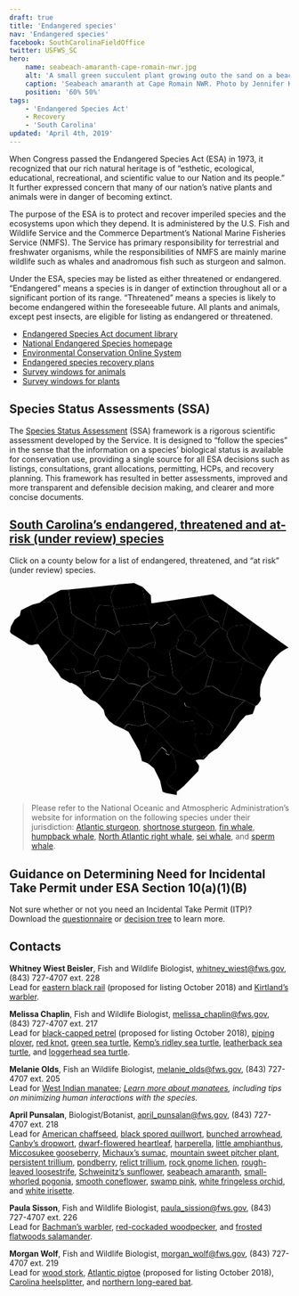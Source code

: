 ```yaml
---
draft: true
title: 'Endangered species'
nav: 'Endangered species'
facebook: SouthCarolinaFieldOffice
twitter: USFWS_SC
hero:
    name: seabeach-amaranth-cape-romain-nwr.jpg
    alt: 'A small green succulent plant growing outo the sand on a beach.'
    caption: 'Seabeach amaranth at Cape Romain NWR. Photo by Jennifer Koches, USFWS.'
    position: '60% 50%'
tags:
    - 'Endangered Species Act'
    - Recovery
    - 'South Carolina'
updated: 'April 4th, 2019'
---
```


When Congress passed the Endangered Species Act (ESA) in 1973, it recognized that our rich natural heritage is of “esthetic, ecological, educational, recreational, and scientific value to our Nation and its people.” It further expressed concern that many of our nation’s native plants and animals were in danger of becoming extinct.

The purpose of the ESA is to protect and recover imperiled species and the ecosystems upon which they depend. It is administered by the U.S. Fish and Wildlife Service and the Commerce Department’s National Marine Fisheries Service (NMFS). The Service has primary responsibility for terrestrial and freshwater organisms, while the responsibilities of NMFS are mainly marine wildlife such as whales and anadromous fish such as sturgeon and salmon.

Under the ESA, species may be listed as either threatened or endangered. “Endangered” means a species is in danger of extinction throughout all or a significant portion of its range. “Threatened” means a species is likely to become endangered within the foreseeable future. All plants and animals, except pest insects, are eligible for listing as endangered or threatened.

- [Endangered Species Act document library](https://www.fws.gov/endangered/esa-library/#esa)
- [National Endangered Species homepage](https://www.fws.gov/endangered/)
- [Environmental Conservation Online System](https://ecos.fws.gov/ecp/)
- [Endangered species recovery plans](https://ecos.fws.gov/ecp0/pub/speciesRecovery.jsp?sort=1)
- [Survey windows for animals](/pdf/guidelines/south-carolina-survey-windows-for-animals.pdf)
- [Survey windows for plants](/pdf/guidelines/south-carolina-survey-windows-for-plants.pdf)

## Species Status Assessments (SSA)

The [Species Status Assessment](/endangered-species-act/species-status-assessments/) (SSA) framework is a rigorous scientific assessment developed by the Service.  It is designed to “follow the species” in the sense that the information on a species’ biological status is available for conservation use, providing a single source for all ESA decisions such as listings, consultations, grant allocations, permitting, HCPs, and recovery planning.  This framework has resulted in better assessments, improved and more transparent and defensible decision making, and clearer and more concise documents.

## [South Carolina’s endangered, threatened and at-risk (under review) species](https://ecos.fws.gov/ecp0/reports/species-listed-by-state-report?state=SC&status=listed)

Click on a county below for a list of endangered, threatened, and “at risk” (under review) species.

<svg class="south-carolina-svg" xmlns="http://www.w3.org/2000/svg" viewBox="0 0 294.5 223.6"><g id="layer1" transform="translate(-349.157 -349.783)"><a xlink:href="https://ecos.fws.gov/ecp0/reports/species-by-current-range-county?fips=45077"><path id="pickens" d="M380.7 371.1l11.1-1.3 2.6 3.2 4.2 9.2.6 1.7.5 2.5-.3.4-18.7 17.1-5.8-15.8-3.9-9.7 1-3.7 1-1.6 7.7-2"/><title>Pickens County, SC</title></a><a xlink:href="https://ecos.fws.gov/ecp0/reports/species-by-current-range-county?fips=45073"><path id="oconee" d="M373.1 373.1l-1 1.6-1 3.7 3.9 9.7 5.8 15.8-7.5 11.6-3.7-.5-3.6-2.5-15-9.2-1.2-1.9 1-5.5 3.9-7.1 5.4-4.2 1.3-5.8 5.6-2.7 6.1-3"/><title>Oconee County, SC</title></a><a xlink:href="https://ecos.fws.gov/ecp0/reports/species-by-current-range-county?fips=45013"><path id="beaufort" d="M521 524l23.5 12.1 3.5 5.1.3.6.2.9-.1 1.1-.7 3.7-.6.6-15 15.6-3.5 2.8-3.6 2.7-1.5-1.2-7.3-5.8-1-1.5-.5-1.6.1-.4.8-3.2 3.2-2.8 3.2-3.4 1.7-2.2.4-2v-4.7l-2.3-8.6-.3-.7-1.1-1.6-1.6-2 2.2-3.5"/><title>Beaufort County, SC</title></a><a xlink:href="https://ecos.fws.gov/ecp0/reports/species-by-current-range-county?fips=45049"><path id="hampton" d="M521 524l-2.1 3.5-1.5 3.1-1.1-.3-1.8-.7-.5-1.4.2-1-.2-1-2.2-2.1-2.5-1.6-1.2 1.1-13.3 15.9-6.3-2.5-2.6-10.6 1.1-.6 2.6-1.8 2.5-4.3.5-3.4.2-2.7 1-2.9.8-1.1.7-.6 6.7-5.9 19 20.9"/><title>Hampton County, SC</title></a><a xlink:href="https://ecos.fws.gov/ecp0/reports/species-by-current-range-county?fips=45053"><path id="jasper" d="M518.9 527.6l1.6 2 1.1 1.6.3.7 2.3 8.6v4.7l-.4 2-1.7 2.2-3.2 3.4-3.2 2.8-.8 3.2-.1.4.5 1.6 1 1.5 7.3 5.8 1.5 1.2v3.4l-11.3-2.1-3.4-1.3-.3-.3-.8-3.1-.6-2.9-.3-1.4-.8-3.8-6.4-13-5.4-4.5-1.2-.4 13.3-15.9 1.2-1.1 2.5 1.6 2.2 2.1.2 1-.2 1 .5 1.4 1.8.7 1.1.3 1.7-3.4"/><title>Jasper County, SC</title></a><a xlink:href="https://ecos.fws.gov/ecp0/reports/species-by-current-range-county?fips=45067"><path id="marion"  d="M578.5 401.8l.7-1.6 3.3-3.4 3.1-1.4 1.8-.4 12.3-1.2 3.1 1.9-4.3 13.8-1.7 3-2.5 3.5-.2.5.3 2.2.2.8 6.1 9.1 3.2 4.4 2.3 2.7-8.4-4-.7-1.3-11.2-8.4-.6-.6-1-1.8-6.4-13.7-.3-.5v-.3l.9-3.3"/><title>Marion County, SC</title></a><a xlink:href="https://ecos.fws.gov/ecp0/reports/species-by-current-range-county?fips=45033"><path id="dillon" d="M579.3 372.8l26.3 19.1-2.8 3.9-3.1-1.9-12.3 1.2-1.8.4-3.1 1.4-3.3 3.4-.7 1.6-5.9-4 6.7-25.1"/><title>Dillon County, SC</title></a><a xlink:href="https://ecos.fws.gov/ecp0/reports/species-by-current-range-county?fips=45051"><path id="horry" d="M602.8 395.7l2.8-3.9 29.3 20.9 7.7 5.5-2.5 1-4.8 2.9-2.3 1.7-3 2.9-.3.3-1.2 1.3-.6.6-.9 1.2-1.2 1.6-.4.5-3.6 5.5-2.1 4.1-.8 1.5-12.8-7.6-2.3-2.7-3.2-4.4-6.1-9.1-.2-.8-.3-2.2.2-.5 2.5-3.5 1.7-3 4.4-13.8"/><title>Horry County, SC</title></a><a xlink:href="https://ecos.fws.gov/ecp0/reports/species-by-current-range-county?fips=45019"><path id="charleston" d="M597.2 473.7l10.5 5.8-2.8 8.1-2.6.7-4.7 1-6.4 6.7-4.3 6.3-8.9 10.1-10.3 11.3-.6.3-.5.3-2 1.1-4.6 3.3-2.4 2.3-.5-.4-3.7 1.6-.7.8.7.6.1.2-.1.5-.5.1-1.1-.3-2.6-3.6-3.6-7.9-2.2-3.9 1.3-6.4-.2-3.5 7.1-.3 7.9.7.6-.1 2.3-5.3.6-3.2-5.3-6.1 7.2 3.6 6.2 2.6 2 5.5.9.4.6-.2.5-.4 6.4-10.6 1.6-5.2 3.5-7.5 8.6-7.9 2-1.1"/><title>Charleston County, SC</title></a><a xlink:href="https://ecos.fws.gov/ecp0/reports/species-by-current-range-county?fips=45035"><path id="dorchester" d="M542.2 479.8l1 .7 3.8 4.3-.6 1.5-.6.7 2 1.3 9.9 6.3 5.3 6.1-.6 3.2-2.3 5.3-.6.1-7.9-.7-7.1.3-1.3-12.7-.3-.7-.7-.5h-.2l-7.3.6-4.1.9-1.9-.3-.3-.2-11-6.5 15.3-13.8.3.3.3.4.1.6v.8l.2.5.7 1.1.7.4 3.1.7 4.1-.7"/><title>Dorchester County, SC</title></a><a xlink:href="https://ecos.fws.gov/ecp0/reports/species-by-current-range-county?fips=45015"><path id="berkeley" d="M554.8 460l1.1-.9.4-.1 4.8-.6 1.7.2 4.4 2.6 2 1.5.9 1.3.4.4 6.3 3.4 5.5 1.8 14.8 4.2-2.1 1.1-8.6 7.9-3.5 7.5-1.6 5.2-6.4 10.6-.5.4-.6.2-.9-.4-2-5.5-6.2-2.6-7.2-3.6-9.9-6.3-2-1.3.6-.7.6-1.5-3.8-4.3-1-.7 6.1-14.8 6.7-5"/><title>Berkeley County, SC</title></a><a xlink:href="https://ecos.fws.gov/ecp0/reports/species-by-current-range-county?fips=45043"><path id="georgetown" d="M597.7 431.7l8.4 4 12.8 7.6-3.7 7.2-.2.5-.4 1.1-.1.3v.2l-1.2 4.3-.2.7-.2 1-.1.2-.2 3.8-.1 2-.1 3.3v.1l.2.9v.2l.9 2.2-.5 2.5-.4.6-2.5 3.5-2.5 1.5-10.5-5.8-14.8-4.2-.4-1v-1.3l3.8-8.5 6.8-12.5.7-6.9.8-2 2.4-5 .3-.3 1-.2"/><title>Georgetown County, SC</title></a><a xlink:href="https://ecos.fws.gov/ecp0/reports/species-by-current-range-county?fips=45027"><path id="clarendon" d="M556.8 426.5l6.6 3.4-8.6 30.1-6.5 5-5.9 1.9-1.7.3-.8-.1-1.9-.6-2.4-1.6-1.9-1.8-3.1-3.7-3.3-5.7 6.6-10.3 11.1-7.1 11.8-9.8"/><title>Clarendon County, SC</title></a><a xlink:href="https://ecos.fws.gov/ecp0/reports/species-by-current-range-county?fips=45089"><path id="williamsburg" d="M597 430.4l.7 1.3-.9.3-.3.3-2.4 5-.8 2-.7 6.9-6.8 12.5-3.8 8.5v1.3l.4 1-5.5-1.8-6.3-3.4-.4-.4-.9-1.3-2-1.5-4.4-2.6-1.7-.2-4.8.6-.4.1-1.1.9 8.6-30.1 5.2 2.8 4.6.8 14 .3 3.1-1.1.5-.8 2.8-2.2.4-.2 1.2.1 1.7.9"/><title>Williamsburg County, SC</title></a><a xlink:href="https://ecos.fws.gov/ecp0/reports/species-by-current-range-county?fips=45041"><path id="florence" d="M571 397.5l1.5.3 5.9 4-.9 3.3v.3l.3.5 6.4 13.7 1 1.8.6.6 11.2 8.4-1.7-.8-1.2-.1-.4.2-2.8 2.2-.5.8-3.1 1.1-14-.3-4.6-.8-5.2-2.8-6.6-3.4-2.8-7-4.7-2 12-12.9 5.6-5.5 4-1.6"/><title>Florence County, SC</title></a><a xlink:href="https://ecos.fws.gov/ecp0/reports/species-by-current-range-county?fips=45069"><path id="marlboro" d="M549.1 364.3l14-2.3 15.4 10.2.8.6-6.7 25-1.5-.3v-.3l-1.8-4.5-.9-1.8-2.2-.9h-.4l-.2.1-.2-.1-7.1-5.4-.1-.2-.2-1.2.1-.4-9-18.5"/><title>Marlboro County, SC</title></a><a xlink:href="https://ecos.fws.gov/ecp0/reports/species-by-current-range-county?fips=45031"><path id="darlington" d="M558.2 383l-.1.4.2 1.2.1.2 7.1 5.4.2.1.2-.1h.4l2.2.9.9 1.8 1.8 4.5v.3L567 399l-5.6 5.5-12 12.9-.2.1-4.9-3.4-.9-1.2 1.6-2.2.3-3.1-2.4-3.9-2.5-2.5-2-.6-5.1-1v-.2L546 388l12.2-5"/><title>Darlington County, SC</title></a><a xlink:href="https://ecos.fws.gov/ecp0/reports/species-by-current-range-county?fips=45061"><path id="lee" d="M533.3 399.6l5.1 1 2 .6 2.5 2.5 2.4 3.9-.3 3.1-1.6 2.2.9 1.2 4.9 3.4.2-.1 4.7 2-1.1 3.1-7.5 5.1-.9.5-19.2-8.5-1-4.2.8-.9 1.4-3.8-.3-2.2-.2-.9 1.7-2.3 5.5-5.7"/><title>Lee County, SC</title></a><a xlink:href="https://ecos.fws.gov/ecp0/reports/species-by-current-range-county?fips=45055"><path id="kershaw" d="M523.3 382.8l10 16.7v.2l-5.5 5.8-1.7 2.3.2.9.3 2.2-1.4 3.8-.8.9-7.2 6.3-5.7 3.2-10.2-6.7 1.6-6.6-5.3-13.1 7-7.2h.3l.2 2.3 1.9.6 4 .1 6.7-2.5-2-3.8 7.6-5.4"/><title>Kershaw County, SC</title></a><a xlink:href="https://ecos.fws.gov/ecp0/reports/species-by-current-range-county?fips=45085"><path id="sumter" d="M524.4 415.5l1 4.2 19.2 8.5.9-.5 7.5-5.1 1.1-3.1 2.8 7-11.7 9.9-11.1 7.1-6.6 10.3-6.3-6.3-3.9-25.7 7.1-6.3"/><title>Sumter County, SC</title></a><a xlink:href="https://ecos.fws.gov/ecp0/reports/species-by-current-range-county?fips=45017"><path id="calhoun" d="M496.4 441.3l3.1 1.9 9.2 3.9 4.7.2 7.7.1 6.3 6.3 3.3 5.7-.7 1.6-6.1 5.8-1.9.5-20-8.2-5.5-5.2 4.8-3 1.6-1.6-.8-.6-1.6-.7-3.1.3-.9 1.4-1.5-.6-.1-6.1.1-.9 1.4-.8"/><title>Calhoun County, SC</title></a><a xlink:href="https://ecos.fws.gov/ecp0/reports/species-by-current-range-county?fips=45029"><path id="colleton" d="M517.6 489.5l11 6.5.3.2 1.9.3 4.1-.9 7.3-.6h.2l.7.5.3.7 1.3 12.7.2 3.5-1.3 6.4 2.2 3.9 3.6 7.9 2.6 3.6 1.1.3.5-.1.1-.5-.1-.2-.7-.6.7-.8 3.7-1.6.5.4-4.4 4.5h-.4l-5-.1-3.4.8L521 524l-19-20.7 15.3-13.5.3-.3"/><title>Colleton County, SC</title></a><a xlink:href="https://ecos.fws.gov/ecp0/reports/species-by-current-range-county?fips=45005"><path id="allendale" d="M502 503.4l-6.7 5.9-.7.6-.8 1.1-1 2.9-.2 2.7-.5 3.4-2.5 4.3-2.6 1.8-1.1.6-11.5-20.3-5-2.7 3.7-5.4 5.6.9 5.6 1.1 4.8-.8 5.3-1.6 7.6 5.5"/><title>Allendale County, SC</title></a><a xlink:href="https://ecos.fws.gov/ecp0/reports/species-by-current-range-county?fips=45009"><path id="bamberg" d="M517.2 489.8L502 503.4l-7.6-5.6-2.1-2.4-.3-1-1.8-14.8-.5-2.6-.7-2 7.1 3.1 6.5 2.2 1.9.7 6.1 3.2 6.6 5.6"/><title>Bamberg County, SC</title></a><a xlink:href="https://ecos.fws.gov/ecp0/reports/species-by-current-range-county?fips=45075"><path id="orangeburg" d="M496.6 454l5.5 5.2 20 8.2 1.9-.5 6.1-5.8.7-1.6 3.1 3.7 1.9 1.8 2.4 1.6 1.9.6.8.1 1.7-.3 5.9-1.9-6.1 14.8-3.9.6-3.1-.7-.7-.4-.7-1.1-.2-.5v-.8l-.1-.6-.3-.4-.3-.3-15.3 13.8-.4.4-6.7-5.7-6.1-3.2-1.9-.7-6.5-2.2-7.1-3.1-9.5-2.2 9.2-13.4 7.8-5.4"/><title>Orangeburg County, SC</title></a><a xlink:href="https://ecos.fws.gov/ecp0/reports/species-by-current-range-county?fips=45011"><path id="barnwell" d="M488.9 475l.7 2 .5 2.6 1.8 14.8.3 1 2.1 2.4-5.3 1.6-4.8.8-5.6-1.1-5.6-.9-3.7 5.4-10.1-4.7 20.2-26.1 9.5 2.2"/><title>Barnwell County, SC</title></a><a xlink:href="https://ecos.fws.gov/ecp0/reports/species-by-current-range-county?fips=45003"><path id="aiken" d="M463.4 446.7l.3.4 2.5 2.5 8.1 6.1 1.4.2h2.1l1.3.2 3.7 1 5.8 2.3-9.2 13.4-20.2 26.1-5.6-4.3-3.9-5.6-1.4-5.5-4-4.7-2.8-2.7-.5-.5 18.4-23.7 4-5.2"/><title>Aiken County, SC</title></a><a xlink:href="https://ecos.fws.gov/ecp0/reports/species-by-current-range-county?fips=45063"><path id="lexington" d="M473.6 421.5l7 5.9h1.7l2.2.2 2.2 1.3 5.4 3.9 1 1 2.2 3.4.2.4.8 3.6-1.4.9-.1.9.1 6.1 1.5.6.9-1.4 3.1-.3 1.6.7.8.6-1.6 1.6-4.8 3-7.9 5.3-5.8-2.3-3.7-1-1.3-.2h-2.1l-1.4-.2-8.1-6.1-2.5-2.5-.3-.4 3.7-15.2 6.6-9.8"/><title>Lexington County, SC</title></a><a xlink:href="https://ecos.fws.gov/ecp0/reports/species-by-current-range-county?fips=45079"><path id="richland" d="M502.9 411.6l-1.6 6.6 10.2 6.7 5.7-3.2 3.9 25.7-7.7-.1-4.7-.2-9.2-3.9-3.1-1.9-.8-3.6-.2-.4-2.2-3.4-1-1-5.4-3.9-2.2-1.3-2.2-.2h-1.7l-7-5.9.8-3.2 2 .1 9.6-.2 9.2-4.1 7.6-2.6"/><title>Richland County, SC</title></a><a xlink:href="https://ecos.fws.gov/ecp0/reports/species-by-current-range-county?fips=45039"><path id="fairfield" d="M496.7 392.4l.9 6.2 5.3 13.1-7.8 2.5-9.2 4.1-9.6.2-2-.1-9.1-17.4-.8-5.6 10.2-1 13.6-1.1 8.5-.9"/><title>Fairfield County, SC</title></a><a xlink:href="https://ecos.fws.gov/ecp0/reports/species-by-current-range-county?fips=45071"><path id="newberry" d="M465.3 400.9l9.1 17.4-.8 3.2-6.5 9.9-1.8.5-2.6-.6-1.7-.6-3.9-2.2-4.5-1.9-1.5-.4-6.7 1.7-1.6 1.8.2 1.1-5.1-4.2 1.5-3.5 4.7-8 1.6-1.6 3.6-7 2.7-6.3 7.7 4.5 2.1-2.8.9-.4 1.7-.5h.8l.1-.1"/><title>Newberry County, SC</title></a><a xlink:href="https://ecos.fws.gov/ecp0/reports/species-by-current-range-county?fips=45081"><path id="saluda" d="M442.9 430.8l-.2-1.1 1.6-1.8 6.7-1.7 1.5.4 4.5 1.9 3.9 2.2 1.7.6 2.6.6 1.8-.5-3.7 15.2-4.1 5.2-11.5-2.1-1.5-.9-.8-.7-2.3-5.8-2.2.2-4.3 1.7 6.3-13.4"/><title>Saluda County, SC</title></a><a xlink:href="https://ecos.fws.gov/ecp0/reports/species-by-current-range-county?fips=45037"><path id="edgefield" d="M436.6 444.5l4.3-1.7 2.2-.2 2.3 5.8.8.7 1.5.9 11.5 2.1-18.4 23.7-1-.9-5.9-2.5-5.2-9.1-.6-15 6.2-2.7 2.3-1.1"/><title>Edgefield County, SC</title></a><a xlink:href="https://ecos.fws.gov/ecp0/reports/species-by-current-range-county?fips=45065"><path id="mccormick" d="M434.4 445.5l-6.2 2.7.6 15 5.2 9.1-6.9-6.1-2.4-4.5-3.7-3.1-1.6-1.1-5.2-2.6h-.3l-.8.3-.4-.1-9-5.3-2.5-3.8 3.3-4.9 2.5-.8 2.2 1h.7l3.8-.4 2.9-.9 2.9 5.8 4.6-1.2 3.7-.6 6.3-.7.3 2.2"/><title>McCormick County, SC</title></a><a xlink:href="https://ecos.fws.gov/ecp0/reports/species-by-current-range-county?fips=45047"><path id="greenwood" d="M417.8 414.3l1.1 1.1 5.1 3.7 8.7 4.5 5.1 2.9 5.1 4.2-6.3 13.7-2.2 1-.2-2.2-6.3.7-3.7.6-4.6 1.2-2.9-5.8 1.9-2.2 1.1-1.5.8-2.1.3-2.1-.3-2.1-.8-2-1.3-1.7-.9-.8-1.2-.8-.8-.3-2.3-4.5 4.6-5.5"/><title>Greenwood County, SC</title></a><a xlink:href="https://ecos.fws.gov/ecp0/reports/species-by-current-range-county?fips=45059"><path id="laurens" d="M438.9 397.6l13 2.5-2.7 6.3-3.6 7-1.6 1.6-4.7 8-1.5 3.5-5.1-2.9-8.7-4.5-5.1-3.7-1.1-1.1-4.8-4.8 4-4.4-.7-3.7 1.8-8.4 1.5-6.7 19.3 11.3"/><title>Laurens County, SC</title></a><a xlink:href="https://ecos.fws.gov/ecp0/reports/species-by-current-range-county?fips=45001"><path id="abbeville" d="M413.1 409.5l4.8 4.8-4.5 5.6 2.3 4.5.8.3 1.2.8.9.8 1.3 1.7.8 2 .3 2.1-.3 2.1-.8 2.1-1.1 1.5-1.9 2.2-2.9.9-3.8.4h-.7l-2.2-1-2.5.8-3.3 4.9-10.5-13 22.1-23.5"/><title>Abbeville County, SC</title></a><a xlink:href="https://ecos.fws.gov/ecp0/reports/species-by-current-range-county?fips=45007"><path id="anderson" d="M380.8 403.9l18.7-17.1 2.7 10.8.2.6 1 2.3 2.6 4.3 7.1 4.7-22.3 23.5-2.2-5.8-6.3-8.8-2-3v-.2l-.6-.5-1.2-.4-2.1.3-2.4.6h-.1l-.7.3 7.6-11.6"/><title>Anderson County, SC</title></a><a xlink:href="https://ecos.fws.gov/ecp0/reports/species-by-current-range-county?fips=45087"><path id="union" d="M443.8 373.4l4.1.5 7.9.4 1.1.3.7.4 1.9 1.4-1 1.5 6 17.5.8 5.6-.1-.1h-.8l-1.7.5-.9.4-2.1 2.8-7.7-4.5-13-2.5.9-7.9.6-10.2 1.9-3.6 1.4-2.5"/><title>Union County, SC</title></a><a xlink:href="https://ecos.fws.gov/ecp0/reports/species-by-current-range-county?fips=45025"><path id="chesterfield" d="M526.1 367.6l23-3.3 9.1 18.8-12.1 5-12.7 11.5-10-16.7-11.4-13.2 14.1-2.1"/><title>Chesterfield County, SC</title></a><a xlink:href="https://ecos.fws.gov/ecp0/reports/species-by-current-range-county?fips=45057"><path id="lancaster" d="M488.9 354.2l4.7 4.8 4.2 4.2.4 7.4v.7l1.2.2 12.6-1.9 11.3 13.1-7.7 5.3 2 3.8-6.7 2.5-4-.1-1.9-.6-.2-2.3h-.3l-7 7.2-.9-6.2-2.2-6.4.1-2.5.8-3-1.3-3.6-1.3-3.2-.6-1-3.2-18.4"/><title>Lancaster County, SC</title></a><a xlink:href="https://ecos.fws.gov/ecp0/reports/species-by-current-range-county?fips=45023"><path id="chester" d="M492.3 372.6l.6 1 1.3 3.2 1.3 3.6-.8 3-.1 2.5 2.2 6.4-8.4.9-13.6 1.1-10.2 1-6-17.5 33.7-5.2"/><title>Chester County, SC</title></a><a xlink:href="https://ecos.fws.gov/ecp0/reports/species-by-current-range-county?fips=45091"><path id="york" d="M463.4 351.9l16.7-1.5 8.8 3.9 3.4 18.4-33.9 5.3 1-1.5-1.1-2-1.9-5-.9-6.4v-.4l3.9-8.1 1.7-2.4 2.3-.3"/><title>York County, SC</title></a><a xlink:href="https://ecos.fws.gov/ecp0/reports/species-by-current-range-county?fips=45021"><path id="cherokee" d="M437.6 354.6l23.5-2.5-1.7 2.4-3.9 8.1v.4l.9 6.4 1.9 5 1.1 2-1.9-1.4-.7-.4-1.1-.3-7.9-.4-4.1-.5-3-1.6-3.2-6.5-6.3-10 6.4-.7"/><title>Cherokee County, SC</title></a><a xlink:href="https://ecos.fws.gov/ecp0/reports/species-by-current-range-county?fips=45083"><path id="spartanburg" d="M425.8 355.8l5.6-.6 6.3 10 3.2 6.5 3 1.6-1.5 2.5-1.9 3.6-.6 10.2-.9 7.9-19.2-11.2-5.2-4.1-.2-.6-1.3-11.3-1.7-13 14.4-1.5"/><title>Spartanburg County, SC</title></a><a xlink:href="https://ecos.fws.gov/ecp0/reports/species-by-current-range-county?fips=45045"><path id="greenville" d="M403.1 357.7l8.2-.4 1.7 13 1.3 11.3.2.6 5.2 4.1-1.5 6.7-1.8 8.4.7 3.7-4 4.4-7.1-4.7-2.6-4.3-1-2.3-.2-.6-2.7-10.8.3-.4-.5-2.5-.6-1.7-4.2-9.2-2.6-3.2-11.1 1.3 10.4-7.1 11.9-6.3"/><title>Greenville County, SC</title></a></g></svg>

> Please refer to the National Oceanic and Atmospheric Administration’s website for information on the following species under their jurisdiction:   [Atlantic sturgeon](https://www.fisheries.noaa.gov/species/atlantic-sturgeon), [shortnose sturgeon](https://www.fisheries.noaa.gov/species/shortnose-sturgeon), [fin whale](https://www.fisheries.noaa.gov/species/fin-whale), [humpback whale](https://www.fisheries.noaa.gov/species/humpback-whale), [North Atlantic right whale](https://www.fisheries.noaa.gov/species/north-atlantic-right-whale), [sei whale](https://www.fisheries.noaa.gov/species/sei-whale), and [sperm whale](https://www.fisheries.noaa.gov/species/sperm-whale).

## Guidance on Determining Need for Incidental Take Permit under ESA Section 10(a)(1)(B)

Not sure whether or not you need an Incidental Take Permit (ITP)? Download the [questionnaire](https://www.fws.gov/southeast/pdf/guidelines/questionnaire-for-potential-applicants-under-section-10.pdf) or [decision tree](https://www.fws.gov/southeast/pdf/guidelines/section-10-trigger-graphic.pdf) to learn more.

## Contacts

**Whitney Wiest Beisler**, Fish and Wildlife Biologist, [whitney_wiest@fws.gov](mailto:whitney_wiest@fws.gov), (843) 727-4707 ext. 228  
Lead for [eastern black rail](https://ecos.fws.gov/ecp0/profile/speciesProfile?sId=7717) (proposed for listing October 2018) and [Kirtland’s warbler](https://ecos.fws.gov/ecp0/profile/speciesProfile?spcode=B03I).

**Melissa Chaplin**, Fish and Wildlife Biologist, [melissa_chaplin@fws.gov](mailto:melissa_chaplin@fws.gov), (843) 727-4707 ext. 217  
Lead for [black-capped petrel](https://ecos.fws.gov/ecp0/profile/speciesProfile?spcode=B0AS) (proposed for listing October 2018), [piping plover](https://ecos.fws.gov/ecp0/profile/speciesProfile?sId=6039), [red knot](https://ecos.fws.gov/ecp0/profile/speciesProfile?sId=1864), [green sea turtle](https://ecos.fws.gov/ecp0/profile/speciesProfile?spcode=C00S), [Kemp’s ridley sea turtle](https://ecos.fws.gov/ecp0/profile/speciesProfile?spcode=C00O), [leatherback sea turtle](https://ecos.fws.gov/ecp0/profile/speciesProfile?spcode=C00F), and [loggerhead sea turtle](https://ecos.fws.gov/ecp0/profile/speciesProfile?sId=1110).

**Melanie Olds**, Fish an Wildlife Biologist, [melanie_olds@fws.gov](mailto:melanie_olds@fws.gov), (843) 727-4707 ext. 205  
Lead for [West Indian manatee](https://ecos.fws.gov/ecp0/profile/speciesProfile?spcode=A007); *[Learn more about manatees](/wildlife/mammals/manatee/), including tips on minimizing human interactions with the species.*

**April Punsalan**, Biologist/Botanist, [april_punsalan@fws.gov](mailto:april_punsalan@fws.gov), (843) 727-4707 ext. 218  
Lead for [American chaffseed](https://ecos.fws.gov/ecp0/profile/speciesProfile?sId=1286), [black spored quillwort](https://ecos.fws.gov/ecp0/profile/speciesProfile?spcode=S015), [bunched arrowhead](https://ecos.fws.gov/ecp0/profile/speciesProfile?spcode=Q219), [Canby’s dropwort](https://ecos.fws.gov/ecp0/profile/speciesProfile?sId=7738), [dwarf-flowered heartleaf](https://ecos.fws.gov/ecp0/profile/speciesProfile?spcode=Q1XA), [harperella](https://ecos.fws.gov/ecp0/profile/speciesProfile?spcode=Q2H9), [little amphianthus](https://ecos.fws.gov/ecp0/profile/speciesProfile?spcode=Q1ST), [Miccosukee gooseberry](https://ecos.fws.gov/ecp0/profile/speciesProfile?spcode=Q217), [Michaux’s sumac](https://ecos.fws.gov/ecp0/profile/speciesProfile?spcode=Q2HH), [mountain sweet pitcher plant](https://ecos.fws.gov/ecp0/profile/speciesProfile?spcode=Q2I0), [persistent trillium](https://ecos.fws.gov/ecp0/profile/speciesProfile?spcode=Q23D), [pondberry](https://ecos.fws.gov/ecp0/profile/speciesProfile?spcode=Q2CO), [relict trillium](https://ecos.fws.gov/ecp0/profile/speciesProfile?spcode=Q2RG), [rock gnome lichen](https://ecos.fws.gov/ecp0/profile/speciesProfile?spcode=U001), [rough-leaved loosestrife](https://ecos.fws.gov/ecp0/profile/speciesProfile?spcode=Q2DF), [Schweinitz’s sunflower](https://ecos.fws.gov/ecp0/profile/speciesProfile?spcode=Q2B7), [seabeach amaranth](https://ecos.fws.gov/ecp0/profile/speciesProfile?spcode=Q2MZ), [small-whorled pogonia](https://ecos.fws.gov/ecp0/profile/speciesProfile?spcode=Q1XL), [smooth coneflower](https://ecos.fws.gov/ecp0/profile/speciesProfile?spcode=Q293), [swamp pink](https://ecos.fws.gov/ecp0/profile/speciesProfile?spcode=Q2B8), [white fringeless orchid](https://ecos.fws.gov/ecp0/profile/speciesProfile?spcode=Q2GF), and [white irisette](https://ecos.fws.gov/ecp0/profile/speciesProfile?spcode=Q39D).

**Paula Sisson**, Fish and Wildlife Biologist, [paula_sission@fws.gov](mailto:paula_sission@fws.gov), (843) 727-4707 ext. 226  
Lead for [Bachman’s warbler](https://ecos.fws.gov/ecp0/profile/speciesProfile?spcode=B03G), [red-cockaded woodpecker](https://ecos.fws.gov/ecp0/profile/speciesProfile?sId=7614), and [frosted flatwoods salamander](https://ecos.fws.gov/ecp0/profile/speciesProfile?sId=4981).

**Morgan Wolf**, Fish and Wildlife Biologist, [morgan_wolf@fws.gov](mailto:morgan_wolf@fws.gov), (843) 727-4707 ext. 219  
Lead for [wood stork](https://ecos.fws.gov/ecp0/profile/speciesProfile?spcode=B06O), [Atlantic pigtoe](https://ecos.fws.gov/ecp0/profile/speciesProfile?sId=5164) (proposed for listing October 2018), [Carolina heelsplitter](https://ecos.fws.gov/ecp0/profile/speciesProfile?sId=3534), and [northern long-eared bat](https://ecos.fws.gov/ecp0/profile/speciesProfile?sId=9045).
